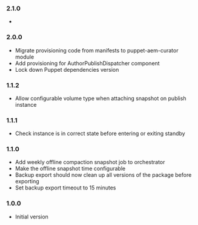 ### 2.1.0
*

### 2.0.0
* Migrate provisioning code from manifests to puppet-aem-curator module
* Add provisioning for AuthorPublishDispatcher component
* Lock down Puppet dependencies version

### 1.1.2
* Allow configurable volume type when attaching snapshot on publish instance

### 1.1.1
* Check instance is in correct state before entering or exiting standby

### 1.1.0
* Add weekly offline compaction snapshot job to orchestrator
* Make the offline snapshot time configurable
* Backup export should now clean up all versions of the package before exporting
* Set backup export timeout to 15 minutes

### 1.0.0
* Initial version
